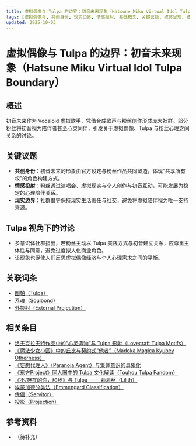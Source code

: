 ```yaml
---
title: 虚拟偶像与 Tulpa 的边界：初音未来现象（Hatsune Miku Virtual Idol Tulpa Boundary）
tags: [虚拟偶像与, 共创身份, 现实边界, 情感投射, 基础概念, 关键议题, 媒体呈现, 虚拟角色与文学影视作品]
updated: 2025-10-03
---
```


# 虚拟偶像与 Tulpa 的边界：初音未来现象（Hatsune Miku Virtual Idol Tulpa Boundary）

## 概述

初音未来作为 Vocaloid 虚拟歌手，凭借合成歌声与粉丝创作形成庞大社群。部分粉丝将初音视为陪伴者甚至心灵同伴，引发关于虚拟偶像、Tulpa 与粉丝心理之间关系的讨论。

## 关键议题

- **共创身份**：初音未来的形象由官方设定与粉丝作品共同塑造，体现“共享所有权”的角色构建方式。
- **情感投射**：粉丝透过演唱会、虚拟现实与个人创作与初音互动，可能发展为稳定的心理陪伴关系。
- **现实边界**：社群倡导保持现实生活责任与社交，避免将虚拟陪伴视为唯一支持来源。

## Tulpa 视角下的讨论

- 多意识体社群指出，若粉丝主动以 Tulpa 实践方式与初音建立关系，应尊重主体性与同意，避免过度拟人化商业角色。
- 该现象也促使人们反思虚拟偶像经济与个人心理需求之间的平衡。

## 关联词条

- [图帕（Tulpa）](entries/Tulpa.md)
- [系魂（Soulbond）](entries/Soulbond.md)
- [外投射（External Projection）](entries/External-Projection.md)

## 相关条目

- [洛夫克拉夫特作品中的“心灵造物”与 Tulpa 影射（Lovecraft Tulpa Motifs）](/entries/Lovecraft-Tulpa-Motifs.md)
- [《魔法少女小圆》中的丘比与契约式“他者”（Madoka Magica Kyubey Otherness）](/entries/Madoka-Magica-Kyubey-Otherness.md)
- [《妄想代理人》（Paranoia Agent）与集体意识的具象化](/entries/Paranoia-Agent-Collective-Consciousness.md)
- [《东方Project》同人圈中的 Tulpa 文化解读（Touhou Tulpa Fandom）](/entries/Touhou-Tulpa-Fandom.md)
- [《不/存在的你，和我》与 Tulpa —— 莉莉丝（Lilith）](/entries/Nonexistent-You-And-Me-Tulpa-Lilith.md)
- [埃蒙加德分类法（Emmengard Classification）](/entries/Emmengard-Classification.md)
- [傀儡（Servitor）](/entries/Servitor.md)
- [投影（Projection）](/entries/Projection.md)

## 参考资料

- （待补充）
